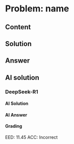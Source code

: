 # Problem: name

## Content

## Solution

## Answer

## AI solution

### DeepSeek-R1

#### AI Solution

#### AI Answer

#### Grading

EED: 11.45
ACC: Incorrect

